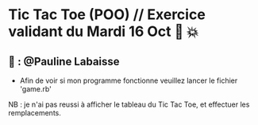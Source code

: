 # Tic Tac Toe (POO) // Exercice validant du Mardi 16 Oct :poop: :boom:

## :raising_hand: : @Pauline Labaisse  

- Afin de voir si mon programme fonctionne veuillez lancer le fichier 'game.rb'


NB : je n'ai pas reussi à afficher le tableau du Tic Tac Toe, et effectuer les remplacements.